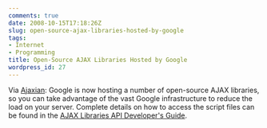 ```yaml
---
comments: true
date: 2008-10-15T17:18:26Z
slug: open-source-ajax-libraries-hosted-by-google
tags:
- Internet
- Programming
title: Open-Source AJAX Libraries Hosted by Google
wordpress_id: 27
---
```


Via [Ajaxian](http://ajaxian.com/archives/announcing-ajax-libraries-api-speed-up-your-ajax-apps-with-googles-infrastructure): Google is now hosting a number of open-source AJAX libraries, so you can take advantage of the vast Google infrastructure to reduce the load on your server. Complete details on how to access the script files can be found in the [AJAX Libraries API Developer's Guide](http://code.google.com/apis/ajaxlibs/documentation/).
